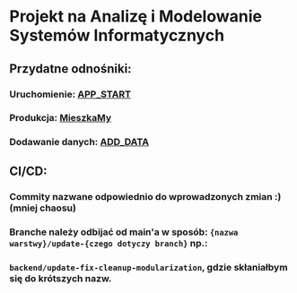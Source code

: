 # Projekt na Analizę i Modelowanie Systemów Informatycznych

## Przydatne odnośniki:

### Uruchomienie: [APP_START](source/APP_START.md)

### Produkcja: [MieszkaMy](https://mieszkamy.onrender.com/)

### Dodawanie danych: [ADD_DATA](source/add_data/ADD_DATA.md)

## CI/CD:

### Commity nazwane odpowiednio do wprowadzonych zmian :) (mniej chaosu)

### Branche należy odbijać od main'a w sposób:  `{nazwa warstwy}/update-{czego dotyczy branch}` np.: 

### `backend/update-fix-cleanup-modularization`, gdzie skłaniałbym się do krótszych nazw.